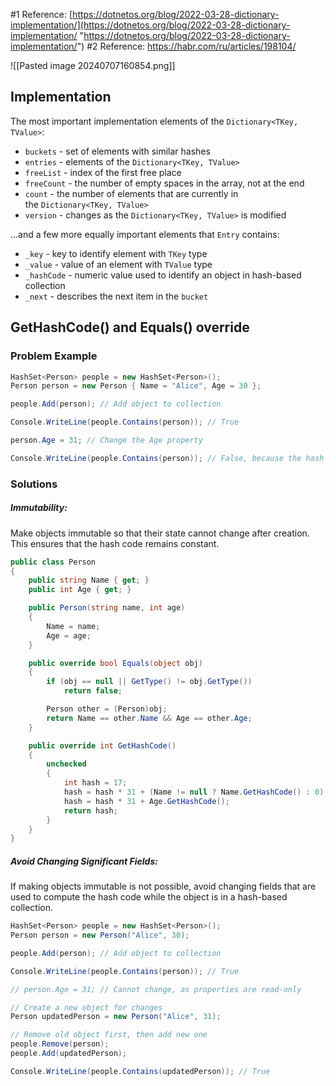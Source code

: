 #1 Reference: [https://dotnetos.org/blog/2022-03-28-dictionary-implementation/](https://dotnetos.org/blog/2022-03-28-dictionary-implementation/ "https://dotnetos.org/blog/2022-03-28-dictionary-implementation/") 
#2 Reference: https://habr.com/ru/articles/198104/

![[Pasted image 20240707160854.png]]
## Implementation

The most important implementation elements of the `Dictionary<TKey, TValue>`:
- `buckets` - set of elements with similar hashes
- `entries` - elements of the `Dictionary<TKey, TValue>`
- `freeList` - index of the first free place
- `freeCount` - the number of empty spaces in the array, not at the end
- `count` - the number of elements that are currently in the `Dictionary<TKey, TValue>`
- `version` - changes as the `Dictionary<TKey, TValue>` is modified

…and a few more equally important elements that `Entry` contains:
- `_key` - key to identify element with `TKey` type
- `_value` - value of an element with `TValue` type
- `_hashCode` - numeric value used to identify an object in hash-based collection
- `_next` - describes the next item in the `bucket`

## GetHashCode() and Equals() override


### Problem Example

```csharp
HashSet<Person> people = new HashSet<Person>();
Person person = new Person { Name = "Alice", Age = 30 };

people.Add(person); // Add object to collection

Console.WriteLine(people.Contains(person)); // True

person.Age = 31; // Change the Age property

Console.WriteLine(people.Contains(person)); // False, because the hash code changed

```

### Solutions

##### Immutability:

Make objects immutable so that their state cannot change after creation. This ensures that the hash code remains constant.

```csharp
public class Person
{
    public string Name { get; }
    public int Age { get; } 

    public Person(string name, int age)
    {
        Name = name;
        Age = age;
    }

    public override bool Equals(object obj)
    {
        if (obj == null || GetType() != obj.GetType())
            return false;

        Person other = (Person)obj;
        return Name == other.Name && Age == other.Age;
    }

    public override int GetHashCode()
    {
        unchecked
        {
            int hash = 17;
            hash = hash * 31 + (Name != null ? Name.GetHashCode() : 0);
            hash = hash * 31 + Age.GetHashCode();
            return hash;
        }
    }
}
```

#####  Avoid Changing Significant Fields:

If making objects immutable is not possible, avoid changing fields that are used to compute the hash code while the object is in a hash-based collection.

```csharp
HashSet<Person> people = new HashSet<Person>();
Person person = new Person("Alice", 30);

people.Add(person); // Add object to collection

Console.WriteLine(people.Contains(person)); // True

// person.Age = 31; // Cannot change, as properties are read-only

// Create a new object for changes
Person updatedPerson = new Person("Alice", 31);

// Remove old object first, then add new one
people.Remove(person);
people.Add(updatedPerson);

Console.WriteLine(people.Contains(updatedPerson)); // True

```